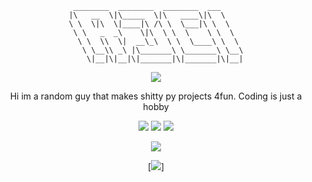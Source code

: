 <div align="center">

```plaintext
 ________  ________  ________  ___     
|\   __  \|\_____  \|\   ____\|\  \    
\ \  \|\  \|____|\ /\ \  \___|\ \  \   
 \ \   _  _\    \|\  \ \  \    \ \  \  
  \ \  \\  \|  __\_\  \ \  \____\ \  \ 
   \ \__\\ _\ |\_______\ \_______\ \__\
    \|__|\|__|\|_______|\|_______|\|__|
```
![](https://discord.c99.nl/widget/theme-4/1326906424873193586.png)

Hi im a random guy that makes shitty py projects 4fun. Coding is just a hobby

![](https://komarev.com/ghpvc/?username=r3cik&style=for-the-badge&color=000000)
![](https://img.shields.io/github/followers/r3cik?style=for-the-badge&color=000000)
![](https://img.shields.io/github/stars/r3cik?style=for-the-badge&color=000000)

![](https://github-readme-stats.vercel.app/api?username=r3cik&show_icons=true&theme=transparent&icon_color=ffffff&title_color=ffffff&text_color=ffffff&hide_border=True)

[![](https://github-readme-stats.vercel.app/api/wakatime?username=notr3ci)]

